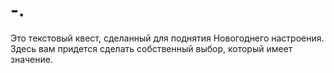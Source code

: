 # -.
Это текстовый квест, сделанный для поднятия Новогоднего настроения. Здесь вам придется сделать собственный выбор, который имеет значение.
